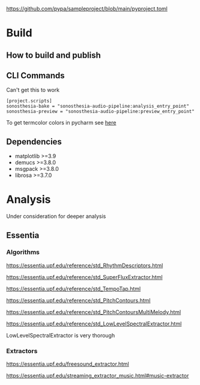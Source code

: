 https://github.com/pypa/sampleproject/blob/main/pyproject.toml

# Build

## How to build and publish

## CLI Commands

Can't get this to work

```
[project.scripts]
sonosthesia-bake = "sonosthesia-audio-pipeline:analysis_entry_point"
sonosthesia-preview = "sonosthesia-audio-pipeline:preview_entry_point"
```

To get termcolor colors in pycharm see [here](https://stackoverflow.com/questions/76764301/what-should-i-do-to-make-termcolor-work-in-pycharm)

## Dependencies

- matplotlib >=3.9
- demucs >=3.8.0
- msgpack >=3.8.0
- librosa >=3.7.0

# Analysis

Under consideration for deeper analysis 

## Essentia

### Algorithms 

https://essentia.upf.edu/reference/std_RhythmDescriptors.html

https://essentia.upf.edu/reference/std_SuperFluxExtractor.html

https://essentia.upf.edu/reference/std_TempoTap.html

https://essentia.upf.edu/reference/std_PitchContours.html

https://essentia.upf.edu/reference/std_PitchContoursMultiMelody.html

https://essentia.upf.edu/reference/std_LowLevelSpectralExtractor.html

LowLevelSpectralExtractor is very thorough

### Extractors

https://essentia.upf.edu/freesound_extractor.html

https://essentia.upf.edu/streaming_extractor_music.html#music-extractor